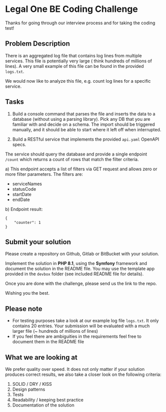 # Legal One BE Coding Challenge

Thanks for going through our interview process and for taking the coding test!

## Problem Description

There is an aggregated log file that contains log lines from multiple services. This file is potentially very large (
think hundreds of millions of lines). A very small example of this file can be found in the provided `logs.txt`.

We would now like to analyze this file, e.g. count log lines for a specific service.

## Tasks

1. Build a console command that parses the file and inserts the data to a database (without using a parsing library).
   Pick any DB that you are familiar with and decide on a schema. The import should be triggered manually, and it should
   be able to start where it left off when interrupted.

2. Build a RESTful service that implements the provided `api.yaml` OpenAPI specs.

The service should query the database and provide a single endpoint `/count` which returns a count of rows that match
the filter criteria.

a) This endpoint accepts a list of filters via GET request and allows zero or more filter parameters. The filters are:

- serviceNames
- statusCode
- startDate
- endDate

b) Endpoint result:

```
{
    "counter": 1
}
```

## Submit your solution

Please create a repository on Github, Gitlab or BitBucket with your solution.

Implement the solution in **PHP 8.1**, using the **Symfony** framework and document the solution in the README file. You
may use the template app provided in the `devbox` folder (see included README file for details).

Once you are done with the challenge, please send us the link to the repo.

Wishing you the best.

## Please note

- For testing purposes take a look at our example log file `logs.txt`. It only contains 20 entries. Your submission will
  be evaluated with a much larger file (~ hundreds of millions of lines)
- If you feel there are ambiguities in the requirements feel free to document them in the README file

## What we are looking at

We prefer quality over speed. It does not only matter if your solution produces correct results, we also take a closer
look on the following criteria:

1. SOLID / DRY / KISS
2. Design patterns
3. Tests
4. Readability / keeping best practice
5. Documentation of the solution
